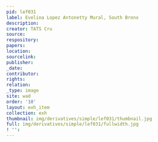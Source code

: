 ```yaml
---
pid: lef031
label: Evelina Lopez Antonetty Mural, South Bronx
description:
creator: TATS Cru
source:
respository:
papers:
location:
sourcelink:
publisher:
_date:
contributor:
rights:
relation:
_type: image
site: wad
order: '10'
layout: exh_item
collection: exh
thumbnail: img/derivatives/simple/lef031/thumbnail.jpg
full: img/derivatives/simple/lef031/fullwidth.jpg
! '':
---
```


